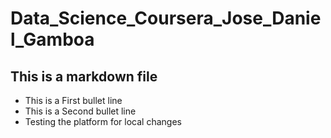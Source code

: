 # Data_Science_Coursera_Jose_Daniel_Gamboa 
## This is a markdown file
* This is a First bullet line
* This is a Second bullet line
* Testing the platform for local changes